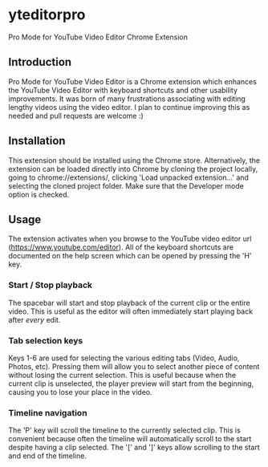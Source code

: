 # yteditorpro
Pro Mode for YouTube Video Editor Chrome Extension

## Introduction
Pro Mode for YouTube Video Editor is a Chrome extension which enhances the YouTube Video Editor with keyboard shortcuts and other usability improvements. It was born of many frustrations associating with editing lengthy videos using the video editor. I plan to continue improving this as needed and pull requests are welcome :)

## Installation
This extension should be installed using the Chrome store. Alternatively, the extension can be loaded directly into Chrome by cloning the project locally, going to chrome://extensions/, clicking 'Load unpacked extension...' and selecting the cloned project folder. Make sure that the Developer mode option is checked.

## Usage
The extension activates when you browse to the YouTube video editor url (https://www.youtube.com/editor). All of the keyboard shortcuts are documented on the help screen which can be opened by pressing the 'H' key.

### Start / Stop playback

The spacebar will start and stop playback of the current clip or the entire video. This is useful as the editor will often immediately start playing back after *every* edit.

### Tab selection keys

Keys 1-6 are used for selecting the various editing tabs (Video, Audio, Photos, etc). Pressing them will allow you to select another piece of content without losing the current selection. This is useful because when the current clip is unselected, the player preview will start from the beginning, causing you to lose your place in the video.

### Timeline navigation

The 'P' key will scroll the timeline to the currently selected clip. This is convenient because often the timeline will automatically scroll to the start despite having a clip selected. The '[' and ']' keys allow scrolling to the start and end of the timeline. 
